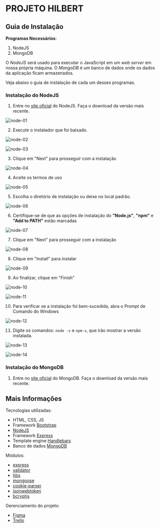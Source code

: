 # PROJETO HILBERT

## Guia de Instalação

**Programas Necessários**:
1. NodeJS
2. MongoDB

O *NodeJS* será usado para executar o JavaScript em um *web server* em nossa própria máquina. O *MongoDB* é um banco de dados onde os dados da aplicação ficam armazenados. 

Veja abaixo o guia de instalação de cada um desses programas.

### Instalação do NodeJS
1. Entre no [site oficial](https://nodejs.org/pt-br/) do NodeJS. Faça o download da versão mais recente.

![node-01](https://github.com/AloneInAbyss/projeto-hilbert/blob/main/github/node-01.png)

2. Execute o instalador que foi baixado.

![node-02](https://github.com/AloneInAbyss/projeto-hilbert/blob/main/github/node-02.png)

![node-03](https://github.com/AloneInAbyss/projeto-hilbert/blob/main/github/node-03.png)

3. Clique em "Next" para prosseguir com a instalação

![node-04](https://github.com/AloneInAbyss/projeto-hilbert/blob/main/github/node-04.png)

4. Aceite os termos de uso

![node-05](https://github.com/AloneInAbyss/projeto-hilbert/blob/main/github/node-05.png)

5. Escolha o diretório de instalação ou deixe no local padrão.

![node-06](https://github.com/AloneInAbyss/projeto-hilbert/blob/main/github/node-06.png)

6. Certifique-se de que as opções de instalação do **"Node.js"**, **"npm"** e **"Add to PATH"** estão marcadas

![node-07](https://github.com/AloneInAbyss/projeto-hilbert/blob/main/github/node-07.png)

7. Clique em "Next" para prosseguir com a instalação

![node-08](https://github.com/AloneInAbyss/projeto-hilbert/blob/main/github/node-08.png)

8. Clique em "Install" para instalar

![node-09](https://github.com/AloneInAbyss/projeto-hilbert/blob/main/github/node-09.png)

9. Ao finalizar, clique em "Finish"

![node-10](https://github.com/AloneInAbyss/projeto-hilbert/blob/main/github/node-10.png)

![node-11](https://github.com/AloneInAbyss/projeto-hilbert/blob/main/github/node-11.png)

10. Para verificar se a instalação foi bem-sucedida, abra o Prompt de Comando do Windows

![node-12](https://github.com/AloneInAbyss/projeto-hilbert/blob/main/github/node-12.png)

11. Digite os comandos: `node -v` e `npm-v`, que irão mostrar a versão instalada.

![node-13](https://github.com/AloneInAbyss/projeto-hilbert/blob/main/github/node-13.png)

![node-14](https://github.com/AloneInAbyss/projeto-hilbert/blob/main/github/node-14.png)

### Instalação do MongoDB
1. Entre no [site oficial](https://www.mongodb.com/try/download/community) do MongoDB. Faça o download da versão mais recente.


## Mais Informações

Tecnologias utilizadas:
- HTML, CSS, JS
- Framework [Bootstrap](https://getbootstrap.com/)
- [NodeJS](https://nodejs.org/)
- Framework [Express](https://expressjs.com/)
- Template engine [Handlebars](https://handlebarsjs.com/)
- Banco de dados [MongoDB](https://www.mongodb.com/)

Módulos:
- [express](https://www.npmjs.com/package/express)
- [validator](https://www.npmjs.com/package/validator)
- [hbs](https://www.npmjs.com/package/hbs)
- [mongoose](https://www.npmjs.com/package/mongoose)
- [cookie-parser](https://www.npmjs.com/package/cookie-parser)
- [jsonwebtoken](https://www.npmjs.com/package/jsonwebtoken)
- [bcryptjs](https://www.npmjs.com/package/bcryptjs)

Gerenciamento do projeto:
- [Figma](https://www.figma.com/)
- [Trello](https://trello.com/)
